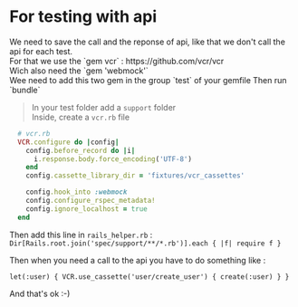 <h1>For testing with api</h1>
<p>
  We need to save the call and the reponse of api, like that we don't call the api
  for each test. <br>
  For that we use the `gem vcr` : https://github.com/vcr/vcr <br>
  Wich also need the `gem 'webmock'` <br>
  Wee need to add this two gem in the group `test` of your gemfile
  Then run `bundle`
</p>

> In your test folder add a `support` folder <br>
> Inside, create a `vcr.rb` file


```ruby
  # vcr.rb
  VCR.configure do |config|
    config.before_record do |i|
      i.response.body.force_encoding('UTF-8')
    end
    config.cassette_library_dir = 'fixtures/vcr_cassettes'

    config.hook_into :webmock
    config.configure_rspec_metadata!
    config.ignore_localhost = true
  end
```

Then add this line in `rails_helper.rb` : `Dir[Rails.root.join('spec/support/**/*.rb')].each { |f| require f }`

Then when you need a call to the api you have to do something like : <br>

`let(:user) { VCR.use_cassette('user/create_user') { create(:user) } }`


And that's ok :-)
